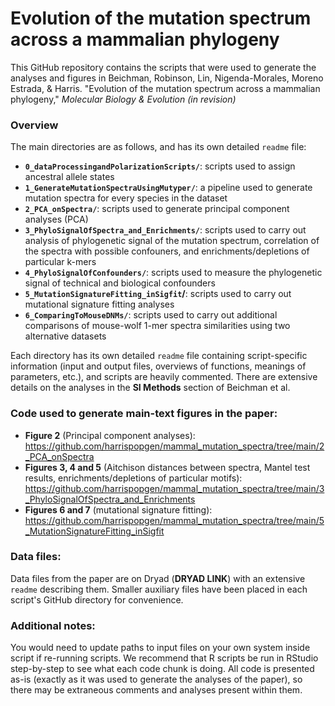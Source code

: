 # Evolution of the mutation spectrum across a mammalian phylogeny

This GitHub repository contains the scripts that were used to generate the analyses and figures in Beichman, Robinson, Lin, Nigenda-Morales, Moreno Estrada, & Harris. 
"Evolution of the mutation spectrum across a mammalian phylogeny," _Molecular Biology & Evolution (in revision)_

### Overview
The main directories are as follows, and has its own detailed `readme` file:

* **`0_dataProcessingandPolarizationScripts/`**: scripts used to assign ancestral allele states 
* **`1_GenerateMutationSpectraUsingMutyper/`**: a pipeline used to generate mutation spectra for every species in the dataset
* **`2_PCA_onSpectra/`**: scripts used to generate principal component analyses (PCA)
* **`3_PhyloSignalOfSpectra_and_Enrichments/`**: scripts used to carry out analysis of phylogenetic signal of the mutation spectrum, correlation of the spectra with possible confouners, and enrichments/depletions of particular k-mers
* **`4_PhyloSignalOfConfounders/`**: scripts used to measure the phylogenetic signal of technical and biological confounders
* **`5_MutationSignatureFitting_inSigfit`/**: scripts used to carry out mutational signature fitting analyses
* **`6_ComparingToMouseDNMs/`**: scripts used to carry out additional comparisons of mouse-wolf 1-mer spectra similarities using two alternative datasets


Each directory has its own detailed `readme` file containing script-specific information (input and output files, overviews of functions, meanings of parameters, etc.), and scripts are heavily commented. There are extensive details on the analyses in the **SI Methods** section of Beichman et al.

### Code used to generate main-text figures in the paper:
* **Figure 2** (Principal component analyses): https://github.com/harrispopgen/mammal_mutation_spectra/tree/main/2_PCA_onSpectra
* **Figures 3, 4 and 5** (Aitchison distances between spectra, Mantel test results, enrichments/depletions of particular motifs): https://github.com/harrispopgen/mammal_mutation_spectra/tree/main/3_PhyloSignalOfSpectra_and_Enrichments
* **Figures 6 and 7** (mutational signature fitting): https://github.com/harrispopgen/mammal_mutation_spectra/tree/main/5_MutationSignatureFitting_inSigfit

### Data files:

Data files from the paper are on Dryad (**DRYAD LINK**) with an extensive `readme` describing them. Smaller auxiliary files have been placed in each script's GitHub directory for convenience. 


### Additional notes: 
You would need to update paths to input files on your own system inside script if re-running scripts. We recommend that R scripts be run in RStudio step-by-step to see what each code chunk is doing. All code is presented as-is (exactly as it was used to generate the analyses of the paper), so there may be extraneous comments and analyses present within them.
